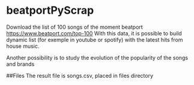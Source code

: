 # beatportPyScrap
Download the list of 100 songs of the moment beatport <https://www.beatport.com/top-100>
With this data, it is possible to build dynamic list
(for exemple in youtube or spotify) with the latest hits from 
house music.

Another possibility is to study the evolution of
the popularity of the songs and brands

##Files
The result file is songs.csv, placed in files directory



